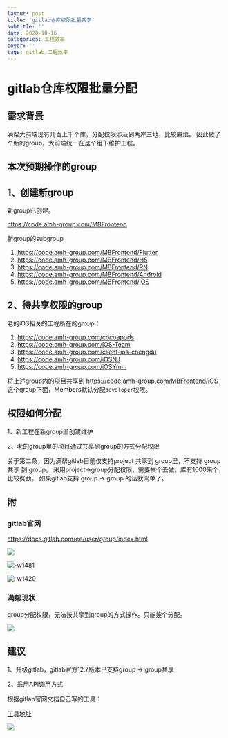 ```yaml
---
layout: post
title: 'gitlab仓库权限批量共享'
subtitle: ''
date: 2020-10-16
categories: 工程效率
cover: ''
tags: gitlab,工程效率
---
```



# gitlab仓库权限批量分配

## 需求背景

满帮大前端现有几百上千个库，分配权限涉及到两岸三地，比较麻烦。
因此做了个新的group，大前端统一在这个组下维护工程。

## 本次预期操作的group

## 1、创建新group

新group已创建。

https://code.amh-group.com/MBFrontend

新group的subgroup

1. https://code.amh-group.com/MBFrontend/Flutter
2. https://code.amh-group.com/MBFrontend/H5
3. https://code.amh-group.com/MBFrontend/RN
4. https://code.amh-group.com/MBFrontend/Android
5. https://code.amh-group.com/MBFrontend/iOS

## 2、待共享权限的group

老的iOS相关的工程所在的group：

1. https://code.amh-group.com/cocoapods
2. https://code.amh-group.com/iOS-Team
3. https://code.amh-group.com/client-ios-chengdu
4. https://code.amh-group.com/iOSNJ
5. https://code.amh-group.com/iOSYmm

将上述group内的项目共享到
https://code.amh-group.com/MBFrontend/iOS
这个group下面，Members默认分配`developer`权限。


## 权限如何分配

1、新工程在新group里创建维护

2、老的group里的项目通过共享到group的方式分配权限

关于第二条，因为满帮gitlab目前仅支持project 共享到 group里，不支持 group 共享 到 group。
采用project->group分配权限，需要挨个去做，库有1000来个，比较费劲。
如果gitlab支持 group -> group 的话就简单了。



## 附

### gitlab官网

https://docs.gitlab.com/ee/user/group/index.html



![](../../../assets/img/16028387654709/16028391428116.jpg)


![-w1481](../../../assets/img/16028387654709/16028397554792.jpg)

![-w1420](../../../assets/img/16028387654709/16028397920495.jpg)



### 满帮现状

group分配权限，无法按共享到group的方式操作。只能挨个分配。

![](../../../assets/img/16028387654709/16028394316487.jpg)


## 建议

1、升级gitlab，gitlab官方12.7版本已支持group -> group共享

2、采用API调用方式

根据gitlab官网文档自己写的工具：

[工具地址](../../../assets/html/gitlab.html)

![](../../../assets/img/16028387654709/16194163192236.jpg)

